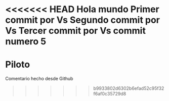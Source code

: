 <<<<<<< HEAD
Hola mundo
Primer commit por Vs
Segundo commit por Vs
Tercer commit por Vs
commit numero 5
=======
# Piloto
Comentario hecho desde Github
>>>>>>> b9933802d6302b6efad52c95f32f6af0c35729d8
